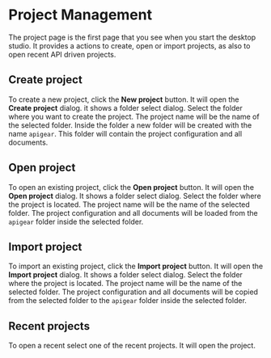 # Project Management

The project page is the first page that you see when you start the desktop studio. It provides a actions to create, open or import projects, as also to open recent API driven projects.

## Create project

To create a new project, click the **New project** button. It will open the **Create project** dialog. it shows a folder select dialog. Select the folder where you want to create the project. The project name will be the name of the selected folder. Inside the folder a new folder will be created with the name `apigear`. This folder will contain the project configuration and all documents.

## Open project

To open an existing project, click the **Open project** button. It will open the **Open project** dialog. It shows a folder select dialog. Select the folder where the project is located. The project name will be the name of the selected folder. The project configuration and all documents will be loaded from the `apigear` folder inside the selected folder.

## Import project

To import an existing project, click the **Import project** button. It will open the **Import project** dialog. It shows a folder select dialog. Select the folder where the project is located. The project name will be the name of the selected folder. The project configuration and all documents will be copied from the selected folder to the `apigear` folder inside the selected folder.

## Recent projects

To open a recent select one of the recent projects. It will open the project.

